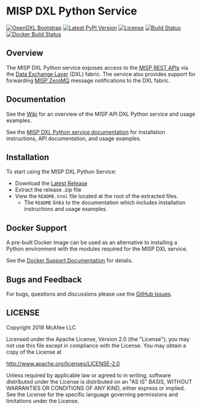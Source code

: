 # MISP DXL Python Service
[![OpenDXL Bootstrap](https://img.shields.io/badge/Built%20With-OpenDXL%20Bootstrap-blue.svg)](https://github.com/opendxl/opendxl-bootstrap-python)
[![Latest PyPI Version](https://img.shields.io/pypi/v/dxlmispservice.svg)](https://pypi.python.org/pypi/dxlmispservice)
[![License](https://img.shields.io/badge/License-Apache%202.0-blue.svg)](https://opensource.org/licenses/Apache-2.0)
[![Build Status](https://travis-ci.org/opendxl/opendxl-misp-service-python.png?branch=master)](https://travis-ci.org/opendxl/opendxl-misp-service-python)
[![Docker Build Status](https://img.shields.io/docker/build/opendxl/opendxl-misp-service-python.svg)](https://hub.docker.com/r/opendxl/opendxl-misp-service-python/)


## Overview

The MISP DXL Python service exposes access to the 
[MISP REST APIs](https://misp.gitbooks.io/misp-book/content/automation/#automation-api)
via the [Data Exchange Layer](http://www.mcafee.com/us/solutions/data-exchange-layer.aspx)
(DXL) fabric. The service also provides support for forwarding
[MISP ZeroMQ](https://misp.gitbooks.io/misp-book/content/misp-zmq/) message
notifications to the DXL fabric.

## Documentation

See the [Wiki](https://github.com/opendxl/opendxl-misp-service-python/wiki)
for an overview of the MISP API DXL Python service and usage examples.

See the
[MISP DXL Python service documentation](https://opendxl.github.io/opendxl-misp-service-python/pydoc)
for installation instructions, API documentation, and usage examples.

## Installation

To start using the MISP DXL Python Service:

* Download the [Latest Release](https://github.com/opendxl/opendxl-misp-service-python/releases)
* Extract the release .zip file
* View the `README.html` file located at the root of the extracted files.
  * The `README` links to the documentation which includes installation
    instructions and usage examples.

## Docker Support

A pre-built Docker image can be used as an alternative to installing a Python
environment with the modules required for the MISP DXL service.

See the
[Docker Support Documentation](https://opendxl.github.io/opendxl-misp-service-python/pydoc/docker.html)
for details.

## Bugs and Feedback

For bugs, questions and discussions please use the
[GitHub Issues](https://github.com/opendxl/opendxl-misp-service-python/issues).

## LICENSE

Copyright 2018 McAfee LLC

Licensed under the Apache License, Version 2.0 (the "License"); you may not use
this file except in compliance with the License. You may obtain a copy of the
License at

http://www.apache.org/licenses/LICENSE-2.0

Unless required by applicable law or agreed to in writing, software distributed
under the License is distributed on an "AS IS" BASIS, WITHOUT WARRANTIES OR
CONDITIONS OF ANY KIND, either express or implied. See the License for the
specific language governing permissions and limitations under the License.
